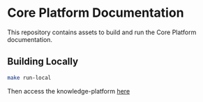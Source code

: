 # Core Platform Documentation

This repository contains assets to build and run the Core Platform documentation.

## Building Locally

```bash
make run-local
```

Then access the knowledge-platform [here](http://localhost:8080)
